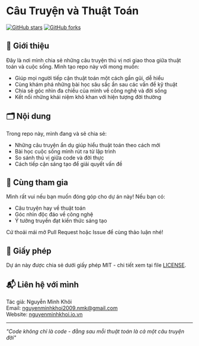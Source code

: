 # Câu Truyện và Thuật Toán

[![GitHub stars](https://img.shields.io/github/stars/nguyenminhkhoi2009/nguyenminhkhoi.io.vn-cautruyenvathuattoan?style=social)](https://github.com/nguyenminhkhoi2009/nguyenminhkhoi.io.vn-cautruyenvathuattoan/stargazers)
[![GitHub forks](https://img.shields.io/github/forks/nguyenminhkhoi2009/nguyenminhkhoi.io.vn-cautruyenvathuattoan?style=social)](https://github.com/nguyenminhkhoi2009/nguyenminhkhoi.io.vn-cautruyenvathuattoan/network/members)

## 📖 Giới thiệu

Đây là nơi mình chia sẻ những câu truyện thú vị nơi giao thoa giữa thuật toán và cuộc sống. Mình tạo repo này với mong muốn:

- Giúp mọi người tiếp cận thuật toán một cách gần gũi, dễ hiểu
- Cùng khám phá những bài học sâu sắc ẩn sau các vấn đề kỹ thuật
- Chia sẻ góc nhìn đa chiều của mình về công nghệ và đời sống
- Kết nối những khái niệm khô khan với hiện tượng đời thường

## 🗂 Nội dung

Trong repo này, mình đang và sẽ chia sẻ:

- Những câu truyện ẩn dụ giúp hiểu thuật toán theo cách mới
- Bài học cuộc sống mình rút ra từ lập trình
- So sánh thú vị giữa code và đời thực
- Cách tiếp cận sáng tạo để giải quyết vấn đề

## 🌟 Cùng tham gia

Mình rất vui nếu bạn muốn đóng góp cho dự án này! Nếu bạn có:

- Câu truyện hay về thuật toán
- Góc nhìn độc đáo về công nghệ
- Ý tưởng truyền đạt kiến thức sáng tạo

Cứ thoải mái mở Pull Request hoặc Issue để cùng thảo luận nhé!

## 📜 Giấy phép

Dự án này được chia sẻ dưới giấy phép MIT - chi tiết xem tại file [LICENSE](LICENSE).

## 📬 Liên hệ với mình

Tác giả: Nguyễn Minh Khôi  
Email: [nguyenminhkhoi2009.nmk@gmail.com](mailto:nguyenminhkhoi2009.nmk@gmail.com)  
Website: [nguyenminhkhoi.io.vn](https://nguyenminhkhoi.io.vn)

---

_"Code không chỉ là code - đằng sau mỗi thuật toán là cả một câu truyện đời"_